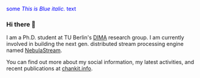 <span style="color:blue">some *This is Blue italic.* text</span>


### Hi there 👋

I am a Ph.D. student at TU Berlin's [DIMA](https://www.dima.tu-berlin.de/menue/database_systems_and_information_management_group/?no_cache=1) research group. I am currently involved in building the next gen. distributed stream processing engine named [NebulaStream](https://nebula.stream).

You can find out more about my social information, my latest activities, and recent publications at [chankit.info](https://www.chankit.info/).

<!--<img align="center" src="https://github-readme-stats.vercel.app/api?username=ankitgit&show_icons=true&theme=default" /> 
[![Anurag's GitHub stats](https://github-readme-stats.vercel.app/api?username=anuraghazra)](https://github.com/anuraghazra/github-readme-stats) 
<img align="center" src="https://github-readme-stats.vercel.app/api/top-langs/?username=ankitgit&layout=compact"/> -->
<!--
**ankitgit/ankitgit** is a ✨ _special_ ✨ repository because its `README.md` (this file) appears on your GitHub profile.

Here are some ideas to get you started:

- 🔭 I’m currently working on ...
- 🌱 I’m currently learning ...
- 👯 I’m looking to collaborate on ...
- 🤔 I’m looking for help with ...
- 💬 Ask me about ...
- 📫 How to reach me: ...
- 😄 Pronouns: ...
- ⚡ Fun fact: ...
-->
